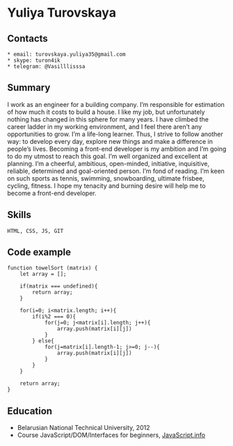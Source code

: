 # Yuliya Turovskaya

## Contacts
    * email: turovskaya.yuliya35@gmail.com
    * skype: turon4ik
    * telegram: @Vasilllisssa

## Summary
I work as an engineer for a building company. I’m responsible for estimation of how much it costs to build a house. 
I like my job, but unfortunately nothing has changed in this sphere for many years. 
I have climbed the career ladder in my working environment, and I feel there aren’t any opportunities to grow. 
I’m a life-long learner. Thus, I strive to follow another way: to develop every day, explore new things 
and make a difference in people’s lives. Becoming a front-end developer is my ambition and I’m going to do 
my utmost to reach this goal. I’m well organized and excellent at planning. I’m a cheerful, ambitious, open-minded, 
initiative, inquisitive, reliable, determined and goal-oriented person. 
I’m fond of reading. I’m keen on such sports as tennis, swimming, snowboarding, ultimate frisbee, cycling, fitness. 
I hope my tenacity and burning desire will help me to become a front-end developer.   

## Skills
    HTML, CSS, JS, GIT

## Code example
```
function towelSort (matrix) {
    let array = [];

    if(matrix === undefined){
        return array;
    }

    for(i=0; i<matrix.length; i++){
        if(i%2 === 0){
            for(j=0; j<matrix[i].length; j++){
                array.push(matrix[i][j])
            }
        } else{
            for(j=matrix[i].length-1; j>=0; j--){
                array.push(matrix[i][j])
            }
        }
    }

    return array;
}
```

## Education

* Belarusian National Technical University, 2012
* Course JavaScript/DOM/Interfaces for beginners, [JavaScript.info](https://javascript.info/)


